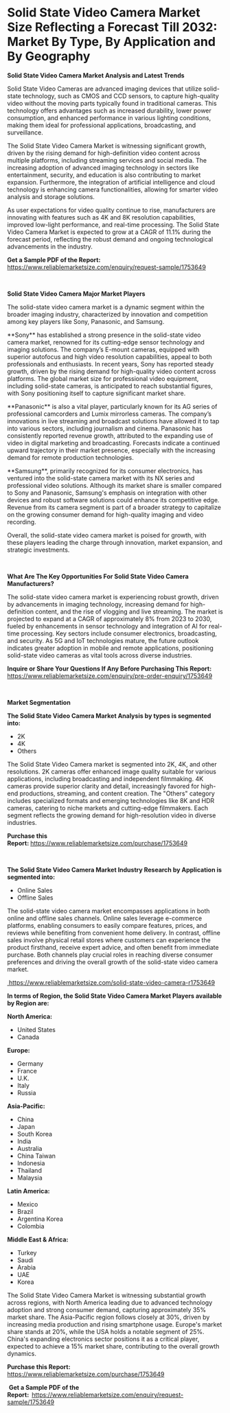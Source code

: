 <p><h1>Solid State Video Camera Market Size Reflecting a Forecast Till 2032: Market By Type, By Application and By Geography</h1></p><p><strong>Solid State Video Camera Market Analysis and Latest Trends</strong></p>
<p><p>Solid State Video Cameras are advanced imaging devices that utilize solid-state technology, such as CMOS and CCD sensors, to capture high-quality video without the moving parts typically found in traditional cameras. This technology offers advantages such as increased durability, lower power consumption, and enhanced performance in various lighting conditions, making them ideal for professional applications, broadcasting, and surveillance.</p><p>The Solid State Video Camera Market is witnessing significant growth, driven by the rising demand for high-definition video content across multiple platforms, including streaming services and social media. The increasing adoption of advanced imaging technology in sectors like entertainment, security, and education is also contributing to market expansion. Furthermore, the integration of artificial intelligence and cloud technology is enhancing camera functionalities, allowing for smarter video analysis and storage solutions.</p><p>As user expectations for video quality continue to rise, manufacturers are innovating with features such as 4K and 8K resolution capabilities, improved low-light performance, and real-time processing. The Solid State Video Camera Market is expected to grow at a CAGR of 11.1% during the forecast period, reflecting the robust demand and ongoing technological advancements in the industry.</p></p>
<p><strong>Get a Sample PDF of the Report:&nbsp;</strong> <a href="https://www.reliablemarketsize.com/enquiry/request-sample/1753649?utm_campaign=3560&utm_medium=2&utm_source=Github&utm_content=ia&utm_term=17042025&utm_id=solid-state-video-camera">https://www.reliablemarketsize.com/enquiry/request-sample/1753649</a></p>
<p>&nbsp;</p>
<p><strong>Solid State Video Camera Major Market Players</strong></p>
<p><p>The solid-state video camera market is a dynamic segment within the broader imaging industry, characterized by innovation and competition among key players like Sony, Panasonic, and Samsung.</p><p>**Sony** has established a strong presence in the solid-state video camera market, renowned for its cutting-edge sensor technology and imaging solutions. The company’s E-mount cameras, equipped with superior autofocus and high video resolution capabilities, appeal to both professionals and enthusiasts. In recent years, Sony has reported steady growth, driven by the rising demand for high-quality video content across platforms. The global market size for professional video equipment, including solid-state cameras, is anticipated to reach substantial figures, with Sony positioning itself to capture significant market share.</p><p>**Panasonic** is also a vital player, particularly known for its AG series of professional camcorders and Lumix mirrorless cameras. The company’s innovations in live streaming and broadcast solutions have allowed it to tap into various sectors, including journalism and cinema. Panasonic has consistently reported revenue growth, attributed to the expanding use of video in digital marketing and broadcasting. Forecasts indicate a continued upward trajectory in their market presence, especially with the increasing demand for remote production technologies.</p><p>**Samsung**, primarily recognized for its consumer electronics, has ventured into the solid-state camera market with its NX series and professional video solutions. Although its market share is smaller compared to Sony and Panasonic, Samsung's emphasis on integration with other devices and robust software solutions could enhance its competitive edge. Revenue from its camera segment is part of a broader strategy to capitalize on the growing consumer demand for high-quality imaging and video recording.</p><p>Overall, the solid-state video camera market is poised for growth, with these players leading the charge through innovation, market expansion, and strategic investments.</p></p>
<p>&nbsp;</p>
<p><strong>What Are The Key Opportunities For Solid State Video Camera Manufacturers?</strong></p>
<p><p>The solid-state video camera market is experiencing robust growth, driven by advancements in imaging technology, increasing demand for high-definition content, and the rise of vlogging and live streaming. The market is projected to expand at a CAGR of approximately 8% from 2023 to 2030, fueled by enhancements in sensor technology and integration of AI for real-time processing. Key sectors include consumer electronics, broadcasting, and security. As 5G and IoT technologies mature, the future outlook indicates greater adoption in mobile and remote applications, positioning solid-state video cameras as vital tools across diverse industries.</p></p>
<p><strong>Inquire or Share Your Questions If Any Before Purchasing This Report:</strong> <a href="https://www.reliablemarketsize.com/enquiry/pre-order-enquiry/1753649?utm_campaign=3560&utm_medium=2&utm_source=Github&utm_content=ia&utm_term=17042025&utm_id=solid-state-video-camera">https://www.reliablemarketsize.com/enquiry/pre-order-enquiry/1753649</a></p>
<p>&nbsp;</p>
<p><strong>Market Segmentation</strong></p>
<p><strong>The Solid State Video Camera Market Analysis by types is segmented into:</strong></p>
<p><ul><li>2K</li><li>4K</li><li>Others</li></ul></p>
<p><p>The Solid State Video Camera market is segmented into 2K, 4K, and other resolutions. 2K cameras offer enhanced image quality suitable for various applications, including broadcasting and independent filmmaking. 4K cameras provide superior clarity and detail, increasingly favored for high-end productions, streaming, and content creation. The "Others" category includes specialized formats and emerging technologies like 8K and HDR cameras, catering to niche markets and cutting-edge filmmakers. Each segment reflects the growing demand for high-resolution video in diverse industries.</p></p>
<p><strong>Purchase this Report:&nbsp;</strong><a href="https://www.reliablemarketsize.com/purchase/1753649?utm_campaign=3560&utm_medium=2&utm_source=Github&utm_content=ia&utm_term=17042025&utm_id=solid-state-video-camera">https://www.reliablemarketsize.com/purchase/1753649</a></p>
<p>&nbsp;</p>
<p><strong>The Solid State Video Camera Market Industry Research by Application is segmented into:</strong></p>
<p><ul><li>Online Sales</li><li>Offline Sales</li></ul></p>
<p><p>The solid-state video camera market encompasses applications in both online and offline sales channels. Online sales leverage e-commerce platforms, enabling consumers to easily compare features, prices, and reviews while benefiting from convenient home delivery. In contrast, offline sales involve physical retail stores where customers can experience the product firsthand, receive expert advice, and often benefit from immediate purchase. Both channels play crucial roles in reaching diverse consumer preferences and driving the overall growth of the solid-state video camera market.</p></p>
<p><a href="https://www.reliablemarketsize.com/solid-state-video-camera-r1753649?utm_campaign=3560&utm_medium=2&utm_source=Github&utm_content=ia&utm_term=17042025&utm_id=solid-state-video-camera">&nbsp;https://www.reliablemarketsize.com/solid-state-video-camera-r1753649</a></p>
<p><strong>In terms of Region, the Solid State Video Camera Market Players available by Region are:</strong></p>
<p>
    <p> <strong> North America: </strong>
        <ul>
            <li>United States</li>
            <li>Canada</li>
        </ul>
        </p> 
    <p> <strong> Europe: </strong>
        <ul>
            <li>Germany</li>
            <li>France</li>
            <li>U.K.</li>
            <li>Italy</li>
            <li>Russia</li>
        </ul>
        </p> 
    <p> <strong> Asia-Pacific: </strong>
        <ul>
            <li>China</li>
            <li>Japan</li>
            <li>South Korea</li>
            <li>India</li>
            <li>Australia</li>
            <li>China Taiwan</li>
            <li>Indonesia</li>
            <li>Thailand</li>
            <li>Malaysia</li>
        </ul>
        </p> 
    <p> <strong> Latin America: </strong>
        <ul>
            <li>Mexico</li>
            <li>Brazil</li>
            <li>Argentina Korea</li>
            <li>Colombia</li>
        </ul>
        </p> 
    <p> <strong> Middle East & Africa: </strong>
        <ul>
            <li>Turkey</li>
            <li>Saudi</li>
            <li>Arabia</li>
            <li>UAE</li>
            <li>Korea</li>
        </ul>
    </p>
    </p>
<p><p>The Solid State Video Camera Market is witnessing substantial growth across regions, with North America leading due to advanced technology adoption and strong consumer demand, capturing approximately 35% market share. The Asia-Pacific region follows closely at 30%, driven by increasing media production and rising smartphone usage. Europe's market share stands at 20%, while the USA holds a notable segment of 25%. China's expanding electronics sector positions it as a critical player, expected to achieve a 15% market share, contributing to the overall growth dynamics.</p></p>
<p><strong>Purchase this Report: </strong><a href="https://www.reliablemarketsize.com/purchase/1753649?utm_campaign=3560&utm_medium=2&utm_source=Github&utm_content=ia&utm_term=17042025&utm_id=solid-state-video-camera">https://www.reliablemarketsize.com/purchase/1753649</a></p>
<p>&nbsp;<strong>Get a Sample PDF of the Report:&nbsp;&nbsp;</strong><a href="https://www.reliablemarketsize.com/enquiry/request-sample/1753649?utm_campaign=3560&utm_medium=2&utm_source=Github&utm_content=ia&utm_term=17042025&utm_id=solid-state-video-camera">https://www.reliablemarketsize.com/enquiry/request-sample/1753649</a></p>
<p><strong></strong></p>
<p><p></p><p></p><p></p></p>